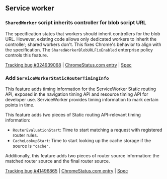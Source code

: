 ## Service worker

### `SharedWorker` script inherits controller for blob script URL

The specification states that workers should inherit controllers for the blob URL. However, existing code allows only dedicated workers to inherit the controller; shared workers don't. This fixes Chrome's behavior to align with the specification. The `SharedWorkerBlobURLFixEnabled` enterprise policy controls this feature.

[Tracking bug #324939068](https://issues.chromium.org/issues/324939068) | [ChromeStatus.com entry](https://chromestatus.com/feature/5137897664806912) | [Spec](https://w3c.github.io/ServiceWorker/#control-and-use-worker-client)

### Add `ServiceWorkerStaticRouterTimingInfo`

This feature adds timing information for the ServiceWorker Static routing API, exposed in the navigation timing API and resource timing API for developer use. ServiceWorker provides timing information to mark certain points in time.

This feature adds two pieces of Static routing API-relevant timing information:

  * `RouterEvaluationStart`: Time to start matching a request with registered router rules.
  * `CacheLookupStart`: Time to start looking up the cache storage if the source is `"cache"`.

Additionally, this feature adds two pieces of router source information: the matched router source and the final router source.

[Tracking bug #41496865](https://issues.chromium.org/issues/41496865) | [ChromeStatus.com entry](https://chromestatus.com/feature/6309742380318720) | [Spec](https://github.com/w3c/ServiceWorker)
